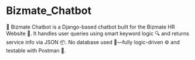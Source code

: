 # Bizmate_Chatbot
🤖 Bizmate Chatbot is a Django-based chatbot built for the Bizmate HR Website 💼. It handles user queries using smart keyword logic 🔍 and returns service info via JSON 📦. No database used 🚫—fully logic-driven ⚙️ and testable with Postman 🧪.
